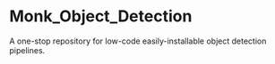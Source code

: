 # Monk_Object_Detection
A one-stop repository for low-code easily-installable object detection pipelines.
